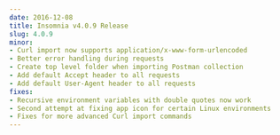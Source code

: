 ```yaml
---
date: 2016-12-08
title: Insomnia v4.0.9 Release
slug: 4.0.9
minor:
- Curl import now supports application/x-www-form-urlencoded
- Better error handling during requests
- Create top level folder when importing Postman collection
- Add default Accept header to all requests
- Add default User-Agent header to all requests
fixes:
- Recursive environment variables with double quotes now work
- Second attempt at fixing app icon for certain Linux environments
- Fixes for more advanced Curl import commands
---
```

